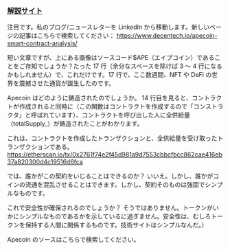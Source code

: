 ### [解説サイト](https://www.linkedin.com/pulse/apecoin-smart-contract-analysis-ralph-kuepper?trk=pulse-article_more-articles_related-content-card)

注目です。私のブログ/ニュースレターを LinkedIn から移動します。新しいページの記事はこちらで検索してください： https://www.decentech.io/apecoin-smart-contract-analysis/

短い文章ですが、上にある画像はソースコード$APE（エイプコイン）であることをご存知でしょうか？たった 17 行（余分なスペースを除けば 3 ～ 4 行になるかもしれません）で、これだけです。17 行で、ここ数週間、NFT や DeFi の世界を震撼させた通貨が誕生したのです。

Apecoin はどのように鋳造されたのでしょうか。
14 行目を見ると、コントラクトが作成されると同時に（この関数はコントラクトを作成するので「コンストラクタ」と呼ばれています）、コントラクトを呼び出した人に全供給量（totalSupply\_）が鋳造されたことがわかります。

これは、コントラクトを作成したトランザクションと、全供給量を受け取ったトランザクションである。https://etherscan.io/tx/0x2761f74e2f45d981a9d7553cbbcfbcc862cae416eb37a820300d4c19516d6fca

では、誰かがこの契約をいじることはできるのか？
いいえ。しかし、誰かがコインの流通を混乱させることはできます。しかし、契約そのものは強固でシンプルなものです。

これで安全性が確保されるのでしょうか？
そうではありません。トークンがいかにシンプルなものであるかを示しているに過ぎません。安全性は、むしろトークンを保持する人間に関係するものです。技術サイトはシンプルなんだ。）

Apecoin のソースはこちらで検索してください。
